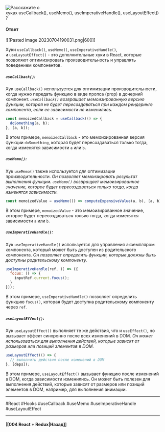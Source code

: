 ![Расскажите о хуках `useCallback()`, `useMemo()`, `useImperativeHandle()`, `useLayoutEffect()`?](https://youtu.be/GZUy2i6QN7o?t=449)

#### Ответ

![[Pasted image 20230704190031.png|600]]

Хуки `useCallback()`, `useMemo()`, `useImperativeHandle()`, и `useLayoutEffect()` - это дополнительные хуки в React, которые позволяют оптимизировать производительность и управлять поведением компонентов.

##### *`useCallback()`:*

Хук `useCallback()` используется для оптимизации производительности, когда нужно передать функцию в виде пропса (prop) в дочерний компонент. *`useCallback()` возвращает мемоизированную версию функции, которая не будет пересоздаваться при каждом рендеринге компонента, если ее зависимости не изменились.*

```jsx
const memoizedCallback = useCallback(() => {
  doSomething(a, b);
}, [a, b]);
```

В этом примере, `memoizedCallback` - это мемоизированная версия функции `doSomething`, которая будет пересоздаваться только тогда, когда изменятся зависимости `a` или `b`.

##### *`useMemo()`:*

Хук `useMemo()` также используется для оптимизации производительности. *Он позволяет мемоизировать результат выполнения функции. `useMemo()` возвращает мемоизированное значение, которое будет пересоздаваться только тогда, когда изменятся зависимости.*

```jsx
const memoizedValue = useMemo(() => computeExpensiveValue(a, b), [a, b]);
```

В этом примере, `memoizedValue` - это мемоизированное значение, которое будет пересоздаваться только тогда, когда изменятся зависимости `a` или `b`.

##### *`useImperativeHandle()`:*

Хук `useImperativeHandle()` используется для управления экземпляром компонента, который может быть доступен из родительского компонента. *Он позволяет определить функции, которые должны быть доступны родительскому компоненту.*

```jsx
useImperativeHandle(ref, () => ({
  focus: () => {
    inputRef.current.focus();
  }
}));
```

В этом примере, `useImperativeHandle()` позволяет определить функцию `focus()`, которая будет доступна родительскому компоненту через `ref`.

##### *`useLayoutEffect()`:*

Хук `useLayoutEffect()` выполняет те же действия, что и `useEffect()`, но вызывает эффект синхронно после всех изменений в DOM. *Он может использоваться для выполнения действий, которые зависят от размеров или позиций элементов в DOM.*

```jsx
useLayoutEffect(() => {
  // выполнить действия после изменений в DOM
}, [deps]);
```

В этом примере, `useLayoutEffect()` вызывает функцию после изменений в DOM, когда зависимости изменились. Он может быть полезен для выполнения действий, которые зависят от размеров или позиций элементов в DOM, например, для выполнения анимации.

____
#React #Hooks #useCallback #useMemo #useImperativeHandle #useLayoutEffect

____

#### [[004 React + Redux|Назад]]